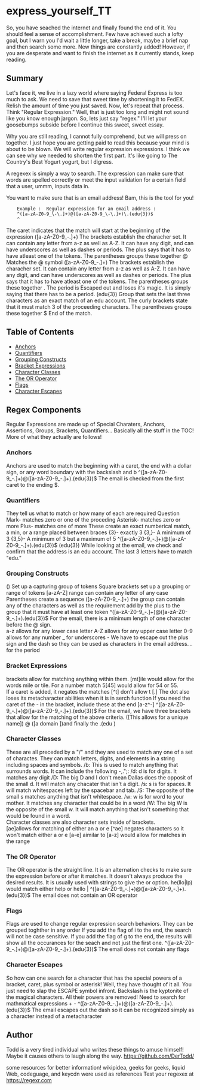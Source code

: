 # express_yourself_TT

So, you have seached the internet and finally found the end of it.  You should feel a sense of accomplishment.  Few have achieved such a lofty goal, but I warn you I'd wait a little longer, take a break, maybe a brief nap and then search some more.  New things are constantly added! However, if you are desperate and want to finish the internet as it currently stands, keep reading.



## Summary

Let's face it, we live in a lazy world where saying Federal Express is too much to ask.  We need to save that sweet time by shortening it to FedEX.  Relish the amount of time you just saved.  Now, let's repeat that process.  Think "Regular Expression."  Well, that is just too long and might not sound like you know enough jargon. So, lets just say "regex." I'll let your goosebumps subside before I continue this sweet, sweet essay.

Why you are still reading, I cannot fully comprehend, but we will press on together.  I just hope you are getting paid to read this because your mind is about to be blown.  We will write regular expression expressions.  I think we can see why we needed to shorten the first part.  It's like going to The Country's Best Yogurt yogurt, but I digress.

A regexex is simply a way to search.  The expression can make sure that words are spelled correctly or meet the input validation for a certain field that a user, ummm, inputs data in.

You want to make sure that is an email address! Bam, this is the tool for you!

        Example :  Regular expression for an email address :
        ^([a-zA-Z0-9_\-\.]+)@([a-zA-Z0-9_\-\.]+)\.(edu{3})$
        ^
The caret indicates that the match will start at the beginning of the expression
        ([a-zA-Z0-9_\-\.]+)
The brackets establish the characher set.  It can contain any letter from a-z as well as A-Z.  It can have any digit, and can have underscores as well as dashes or periods.  The plus says that it has to have atleast one of the tokens. The parentheses groups these together
        @
Matches the @ symbol
        ([a-zA-Z0-9_\-\.]+)
The brackets establish the characher set.  It can contain any letter from a-z as well as A-Z.  It can have any digit, and can have underscores as well as dashes or periods.  The plus says that it has to have atleast one of the tokens. The parentheses groups these together
        \.
The period is Escaped out and loses it's magic.  It is simply saying that there has to be a period.
        (edu{3})
Group that sets the last three characters as an exact match of an edu account.  The curly brackets state that it must match 3 of the proceeding characters. The parentheses groups these together
        $
End of the match.

## Table of Contents

- [Anchors](#anchors)
- [Quantifiers](#quantifiers)
- [Grouping Constructs](#grouping-constructs)
- [Bracket Expressions](#bracket-expressions)
- [Character Classes](#character-classes)
- [The OR Operator](#the-or-operator)
- [Flags](#flags)
- [Character Escapes](#character-escapes)

## Regex Components
Regular Expressions are made up of Special Charaters, Anchors, Assertions, Groups, Brackets, Quantifiers... Basically all the stuff in the TOC! More of what they actually are follows!

### Anchors
Anchors are used to match the beginning with a caret, the end with a dollar sign, or any word boundary with the backslash and b
^([a-zA-Z0-9_\-\.]+)@([a-zA-Z0-9_\-\.]+)\.(edu{3})$
The email is checked from the first caret to the ending $.  

### Quantifiers
They tell us what to match or how many of each are required
Question Mark- matches zero or one of the proceding
Asterisk- matches zero or more
Plus- matches one of more
These create an exact numberical match, a min, or a range placed between braces
{3}- exactly 3
{3,}- A minimum of 3
{3,5}- A minimum of 3 but a maximum of 5
^([a-zA-Z0-9_\-\.]+)@([a-zA-Z0-9_\-\.]+)\.(edu{3})$
(edu{3})
While looking at the email, we check and confirm that the address is an edu account.  The last 3 letters have to match "edu."

### Grouping Constructs
() Set up a capturing group of tokens
Square brackets set up a grouping or range of tokens
[a-zA-Z] range can contain any letter of any case
Parentheses create a sequence
([a-zA-Z0-9_\-\.]+) the group can contain any of the characters as well as the requirement add by the plus to the group that it must have at least one token
^([a-zA-Z0-9_\-\.]+)@([a-zA-Z0-9_\-\.]+)\.(edu{3})$
For the email, there is a minimum length of one character before the @ sign.  
a-z allows for any lower case letter
A-Z allows for any upper case letter
0-9 allows for any number
_ for underscores
 \- We have to escape out the plus sign and the dash so they can be used as characters in the email address.
. for the period

### Bracket Expressions
brackets allow for matching anything within them.  [mt]ile would allow for the words mile or tile.  For a number match 5[45] would allow for 54 or 55.  
If a caret is added, it negates the matches [^t] don't allow t
[.] The dot also loses its metacharacter abilities when it is in serch function 
If you need the caret of the - in the bracket, include these at the end [a-z^-]
^([a-zA-Z0-9_\-\.]+)@([a-zA-Z0-9_\-\.]+)\.(edu{3})$
For the email, we have three brackets that allow for the matching of the above criteria. 
([This allows for a unique name]) @ ([a domain ])and finally the .(edu )

### Character Classes
These are all preceded by a "/" and they are used to match any one of a set of charactes.  They can match letters, digits, and elements in a string including spaces and symbols.
/b:  This is used to match anything that surrounds words.  It can include the following -,.";:
/d:  d is for digits. It matches any digit
/D:  The big D and I don't mean Dallas does the opposit of the small d.  It will match any chacater that isn't a digit.
/s:  s is for spaces.  It will match whitespaces left by the spacebar and tab.
/S:  The opposite of the small s matches anything that isn't whitespace.
/w:  w is for word to your mother.  It matches any character that could be in a word 
/W:  The big W is the opposite of the small w.  It will match anything that isn't something that would be found in a word.  
Character classes are also character sets inside of brackets.  
[ae]allows for matching of either an a or e
[^ae] negates characters so it won't match either a or e
[a-e] aimilar to [a-z] would allow for matches in the range

### The OR Operator
The OR operator is the straight line.  It is an alternation checks to make sure the expression before or after it matches. It doesn't always produce the desired results.  It is usually used with strings to give the or option.
he(llo|lp) would match either help or hello
|
^([a-zA-Z0-9_\-\.]+)@([a-zA-Z0-9_\-\.]+)\.(edu{3})$
The email does not contain an OR operator

### Flags
Flags are used to change regular expression search behaviors. They can be grouped toghther in any order 
If you add the flag of i to the end, the search will not be case sensitive.
If you add the flag of g to the end, the results will show all the occurances for the seach and not just the first one. 
^([a-zA-Z0-9_\-\.]+)@([a-zA-Z0-9_\-\.]+)\.(edu{3})$
The email does not contain any flags 

### Character Escapes
So how can one search for a character that has the special powers of a bracket, caret, plus symbol or asterisk!  Well, they have thought of it all.  You just need to slap the ESCAPE symbol infront.  Backslash is the kyptonite of the magical characters.  All their powers are removed!
Need to search for mathmatical expressions \+ \- 
^([a-zA-Z0-9_\-\.]+)@([a-zA-Z0-9_\-\.]+)\.(edu{3})$
The email escapes out the dash so it can be recognized simply as a character instead of a metacharacter

## Author

Todd is a very tired individual who writes these things to amuse himself!  Maybe it causes others to laugh along the way.
https://github.com/DerTodd/

some resources for better information!
wikipidea, geeks for geeks, liquid Web, codeguage, and keycdn were used as references
Test your regexex at 
https://regexr.com

